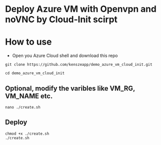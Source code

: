 # Deploy Azure VM with Openvpn and noVNC by Cloud-Init scirpt 

# How to use 

* Open you Azure Cloud shell and download this repo 

```
git clone https://github.com/kenszeapp/demo_azure_vm_cloud_init.git

cd demo_azure_vm_cloud_init
```

## Optional, modify the varibles like VM_RG, VM_NAME etc.

`nano ./create.sh`

## Deploy
```
chmod +x ./create.sh
./create.sh
```
